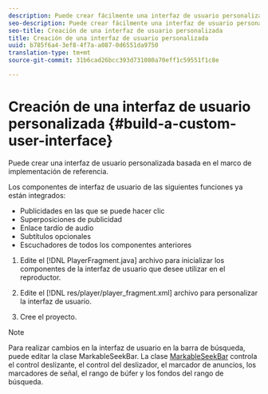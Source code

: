 ```yaml
---
description: Puede crear fácilmente una interfaz de usuario personalizada basada en el marco de implementación de referencia.
seo-description: Puede crear fácilmente una interfaz de usuario personalizada basada en el marco de implementación de referencia.
seo-title: Creación de una interfaz de usuario personalizada
title: Creación de una interfaz de usuario personalizada
uuid: b785f6a4-3ef8-4f7a-a087-0d6551da9750
translation-type: tm+mt
source-git-commit: 31b6cad26bcc393d731080a70eff1c59551f1c8e

---
```



# Creación de una interfaz de usuario personalizada {#build-a-custom-user-interface}

Puede crear una interfaz de usuario personalizada basada en el marco de implementación de referencia.

Los componentes de interfaz de usuario de las siguientes funciones ya están integrados:

* Publicidades en las que se puede hacer clic
* Superposiciones de publicidad
* Enlace tardío de audio
* Subtítulos opcionales
* Escuchadores de todos los componentes anteriores

1. Edite el [!DNL PlayerFragment.java] archivo para inicializar los componentes de la interfaz de usuario que desee utilizar en el reproductor.

1. Edite el [!DNL res/player/player_fragment.xml] archivo para personalizar la interfaz de usuario.
1. Cree el proyecto.

>[!NOTE]
>
>Para realizar cambios en la interfaz de usuario en la barra de búsqueda, puede editar la clase MarkableSeekBar. La clase [MarkableSeekBar](https://help.adobe.com/en_US/primetime/api/reference_implementation/android/javadoc/com/adobe/primetime/reference/ui/player/MarkableSeekBar.html) controla el control deslizante, el control del deslizador, el marcador de anuncios, los marcadores de señal, el rango de búfer y los fondos del rango de búsqueda.